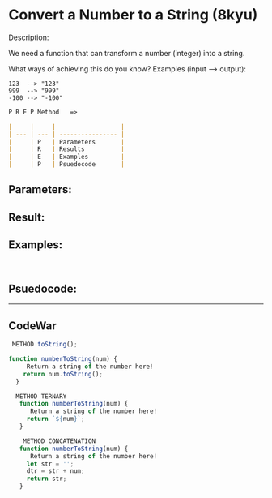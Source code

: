  # Convert a Number to a String (8kyu)

Description:

We need a function that can transform a number (integer) into a string.

What ways of achieving this do you know?
Examples (input --> output):

    123  --> "123"
    999  --> "999"
    -100 --> "-100"


```md
P R E P Method   =>

|     |     |                  |
| --- | --- | ---------------- |
|     | P   | Parameters       |
|     | R   | Results          |
|     | E   | Examples         |
|     | P   | Psuedocode       |
```
## Parameters: 

## Result: 

## Examples: 
```js
  
```
## Psuedocode: 


---


## CodeWar

```js
 METHOD toString();

function numberToString(num) {
     Return a string of the number here!
    return num.toString();
  }

  METHOD TERNARY
   function numberToString(num) {
      Return a string of the number here!
     return `${num}`;
   }

    METHOD CONCATENATION
   function numberToString(num) {
      Return a string of the number here!
     let str = '';
     dtr = str + num;
     return str;
   }

   ```